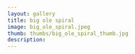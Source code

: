 ```yaml
---
layout: gallery
title: big ole spiral
image: big_ole_spiral.jpeg
thumb: thumbs/big_ole_spiral_thumb.jpg
description:
---
```

    